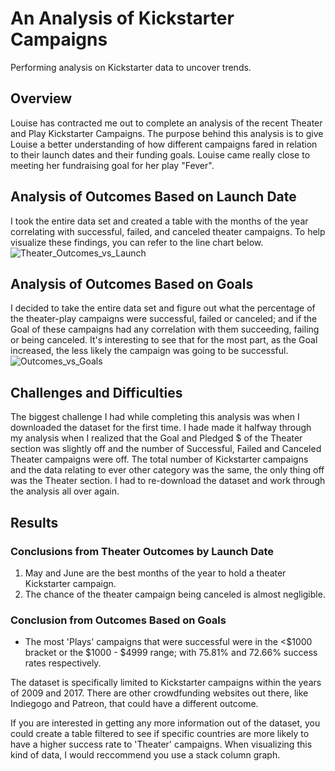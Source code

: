 # An Analysis of Kickstarter Campaigns
Performing analysis on Kickstarter data to uncover trends. 
## Overview 
Louise has contracted me out to complete an analysis of the recent Theater and Play Kickstarter Campaigns. 
The purpose behind this analysis is to give Louise a better understanding of how different campaigns fared in relation to their launch dates and their funding goals. 
Louise came really close to meeting her fundraising goal for her play "Fever".
## Analysis of Outcomes Based on Launch Date
I took the entire data set and created a table with the months of the year correlating with successful, failed, and canceled theater campaigns. 
To help visualize these findings, you can refer to the line chart below.
![Theater_Outcomes_vs_Launch](https://user-images.githubusercontent.com/69607218/130502928-1669b209-5a3f-479e-8dca-8bd678292cfc.png)
## Analysis of Outcomes Based on Goals
I decided to take the entire data set and figure out what the percentage of the theater-play campaigns were successful, failed or canceled; and if the Goal of these campaigns had any correlation with them succeeding, failing or being canceled.
It's interesting to see that for the most part, as the Goal increased, the less likely the campaign was going to be successful.![Outcomes_vs_Goals](https://user-images.githubusercontent.com/69607218/130504843-c05cf935-9332-46e8-8a89-ca959fed6d94.png)
## Challenges and Difficulties
The biggest challenge I had while completing this analysis was when I downloaded the dataset for the first time. I hade made it halfway through my analysis when I realized that the Goal and Pledged $ of the Theater section was slightly off and the number of Successful, Failed and Canceled Theater campaigns were off. The total number of Kickstarter campaigns and the data relating to ever other category was the same, the only thing off was the Theater section. I had to re-download the dataset and work through the analysis all over again.
## Results
### Conclusions from Theater Outcomes by Launch Date
  1. May and June are the best months of the year to hold a theater Kickstarter campaign.
  2. The chance of the theater campaign being canceled is almost negligible. 

### Conclusion from Outcomes Based on Goals
  - The most 'Plays' campaigns that were successful were in the <$1000 bracket or the $1000 - $4999 range; with 75.81% and 72.66% success rates respectively.

The dataset is specifically limited to Kickstarter campaigns within the years of 2009 and 2017. There are other crowdfunding websites out there, like Indiegogo and Patreon, that could have a different outcome.

If you are interested in getting any more information out of the dataset, you could create a table filtered to see if specific countries are more likely to have a higher success rate to 'Theater' campaigns. When visualizing this kind of data, I would reccommend you use a stack column graph.
